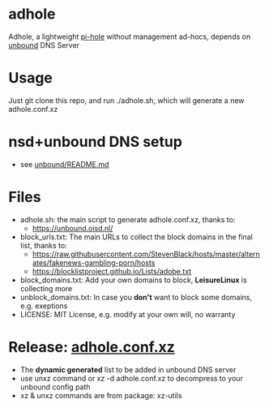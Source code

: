 # adhole
Adhole, a lightweight [pi-hole](https://github.com/pi-hole/pi-hole) without management ad-hocs, depends on [unbound](https://github.com/NLnetLabs/unbound) DNS Server 

# Usage
  Just git clone this repo, and run ./adhole.sh, which will generate a new adhole.conf.xz
  
# nsd+unbound DNS setup
  - see [unbound/README.md](unbound/README.md)
  
# Files
  - adhole.sh: the main script to generate adhole.conf.xz, thanks to:
     - https://unbound.oisd.nl/
  - block_urls.txt: The main URLs to collect the block domains in the final
    list, thanks to:
     - https://raw.githubusercontent.com/StevenBlack/hosts/master/alternates/fakenews-gambling-porn/hosts
     - https://blocklistproject.github.io/Lists/adobe.txt
  - block_domains.txt: Add your own domains to block, **LeisureLinux** is collecting more
  - unblock_domains.txt: In case you **don't** want to block some domains, e.g. exeptions
  - LICENSE: MIT License, e.g. modify at your own will, no warranty
     
# Release: [adhole.conf.xz](https://raw.githubusercontent.com/LeisureLinux/adhole/main/adhole.conf.xz)
  - The **dynamic generated** list to be added in unbound DNS server
  - use unxz command or xz -d adhole.conf.xz to decompress to your unbound config path
  - xz & unxz commands are from package: xz-utils
